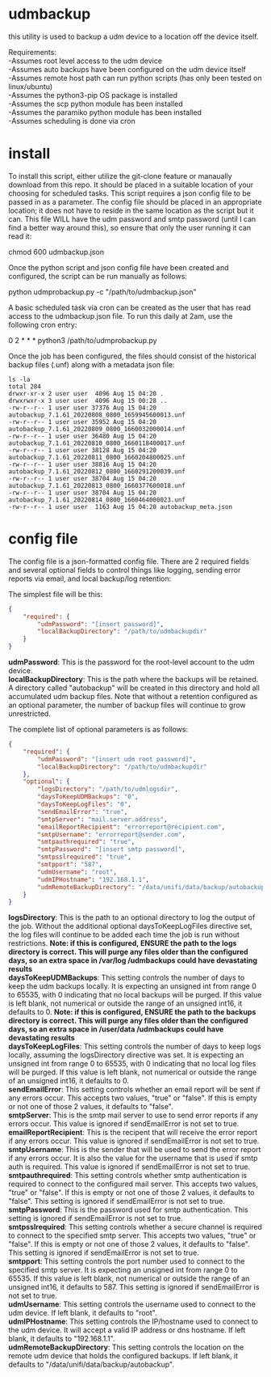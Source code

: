 # udmbackup
this utility is used to backup a udm device to a location off the device itself. 

Requirements:  
-Assumes root level access to the udm device  
-Assumes auto backups have been configured on the udm device itself  
-Assumes remote host path can run python scripts (has only been tested on linux/ubuntu)   
-Assumes the python3-pip OS package is installed   
-Assumes the scp python module has been installed   
-Assumes the paramiko python module has been installed   
-Assumes scheduling is done via cron

# install
To install this script, either utilize the git-clone feature or manaually download from this repo.  It should be placed in a suitable location of your choosing for scheduled tasks.  This script requires a json config file to be passed in as a parameter.  The config file should be placed in an appropriate location; it does not have to reside in the same location as the script but it can.  This file WILL have the udm password and smtp password (until I can find a better way around this), so ensure that only the user running it can read it:

chmod 600 udmbackup.json

Once the python script and json config file have been created and configured, the script can be run manually as follows:  

python udmprobackup.py -c "/path/to/udmbackup.json"

A basic scheduled task via cron can be created as the user that has read access to the udmbackup.json file.  To run this daily at 2am, use the following cron entry:

0 2 * * * python3 /path/to/udmprobackup.py

Once the job has been configured, the files should consist of the historical backup files (.unf) along with a metadata json file:

```
ls -la
total 284
drwxr-xr-x 2 user user  4096 Aug 15 04:20 .
drwxrwxr-x 3 user user  4096 Aug 15 00:28 ..
-rw-r--r-- 1 user user 37376 Aug 15 04:20 autobackup_7.1.61_20220808_0800_1659945600013.unf
-rw-r--r-- 1 user user 35952 Aug 15 04:20 autobackup_7.1.61_20220809_0800_1660032000014.unf
-rw-r--r-- 1 user user 36480 Aug 15 04:20 autobackup_7.1.61_20220810_0800_1660118400017.unf
-rw-r--r-- 1 user user 38128 Aug 15 04:20 autobackup_7.1.61_20220811_0800_1660204800025.unf
-rw-r--r-- 1 user user 38816 Aug 15 04:20 autobackup_7.1.61_20220812_0800_1660291200039.unf
-rw-r--r-- 1 user user 38704 Aug 15 04:20 autobackup_7.1.61_20220813_0800_1660377600018.unf
-rw-r--r-- 1 user user 38704 Aug 15 04:20 autobackup_7.1.61_20220814_0800_1660464000023.unf
-rw-r--r-- 1 user user  1163 Aug 15 04:20 autobackup_meta.json
```

# config file
The config file is a json-formatted config file.  There are 2 required fields and several optional fields to control things like logging, sending error reports via email, and local backup/log retention:

The simplest file will be this:
```json
{
    "required": {
        "udmPassword": "[insert password]",
        "localBackupDirectory": "/path/to/udmbackupdir"
    }
}
```
**udmPassword**: This is the password for the root-level account to the udm device.  
**localBackupDirectory**: This is the path where the backups will be retained.  A directory called "autobackup" will be created in this directory and hold all accumulated udm backup files.  Note that without a retention configured as an optional parameter, the number of backup files will continue to grow unrestricted.

The complete list of optional parameters is as follows:  

```json
{
    "required": {
        "udmPassword": "[insert udm root password]",
        "localBackupDirectory": "/path/to/udmbackupdir"
    },
    "optional": {
        "logsDirectory": "/path/to/udmlogsdir",
        "daysToKeepUDMBackups": "0",
        "daysToKeepLogFiles": "0",
        "sendEmailError": "true",
        "smtpServer": "mail.server.address",
        "emailReportRecipient": "errorreport@recipient.com",
        "smtpUsername": "errorreport@sender.com",
        "smtpauthrequired": "true",
        "smtpPassword": "[insert smtp password]",
        "smtpsslrequired": "true",
        "smtpport": "587",
        "udmUsername": "root",
        "udmIPHostname": "192.168.1.1",
        "udmRemoteBackupDirectory": "/data/unifi/data/backup/autobackup"
    }
}
```

**logsDirectory**: This is the path to an optional directory to log the output of the job.  Without the additional optional daysToKeepLogFiles directive set, the log files will continue to be added each time the job is run without restrictions.  **Note: if this is configured, ENSURE the path to the logs directory is correct.  This will purge any files older than the configured days, so an extra space in /var/log /udmbackups could have devastating results**   
**daysToKeepUDMBackups**: This setting controls the number of days to keep the udm backups locally.  It is expecting an unsigned int from range 0 to 65535, with 0 indicating that no local backups will be purged.  If this value is left blank, not numerical or outside the range of an unsigned int16, it defaults to 0.  **Note: if this is configured, ENSURE the path to the backups directory is correct.  This will purge any files older than the configured days, so an extra space in /user/data /udmbackups could have devastating results**   
**daysToKeepLogFiles**: This setting controls the number of days to keep logs locally, assuming the logsDirectory directive was set.  It is expecting an unsigned int from range 0 to 65535, with 0 indicating that no local log files will be purged.  If this value is left blank, not numerical or outside the range of an unsigned int16, it defaults to 0.  
**sendEmailError**: This setting controls whether an email report will be sent if any errors occur.  This accepts two values, "true" or "false".  If this is empty or not one of those 2 values, it defaults to "false".  
**smtpServer**: This is the smtp mail server to use to send error reports if any errors occur.  This value is ignored if sendEmailError is not set to true.  
**emailReportRecipient**: This is the recipent that will receive the error report if any errors occur.  This value is ignored if sendEmailError is not set to true.  
**smtpUsername**: This is the sender that will be used to send the error report if any errors occur.  It is also the value for the username that is used if smtp auth is required.  This value is ignored if sendEmailError is not set to true.  
**smtpauthrequired**: This setting controls whether smtp authentication is required to connect to the configured mail server.  This accepts two values, "true" or "false".  If this is empty or not one of those 2 values, it defaults to "false".  This setting is ignored if sendEmailError is not set to true.  
**smtpPassword**: This is the password used for smtp authentication.  This setting is ignored if sendEmailError is not set to true.  
**smtpsslrequired**:  This setting controls whether a secure channel is required to connect to the specified smtp server.  This accepts two values, "true" or "false".  If this is empty or not one of those 2 values, it defaults to "false".  This setting is ignored if sendEmailError is not set to true.  
**smtpport**:  This setting controls the port number used to connect to the specified smtp server.  It is expecting an unsigned int from range 0 to 65535.  If this value is left blank, not numerical or outside the range of an unsigned int16, it defaults to 587.  This setting is ignored if sendEmailError is not set to true.  
**udmUsername**:  This setting controls the username used to connect to the udm device.  If left blank, it defaults to "root".  
**udmIPHostname**:  This setting controls the IP/hostname used to connect to the udm device.  It will accept a valid IP address or dns hostname.  If left blank, it defaults to "192.168.1.1".  
**udmRemoteBackupDirectory**:  This setting controls the location on the remote udm device that holds the configured backups.  If left blank, it defaults to "/data/unifi/data/backup/autobackup".  
